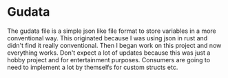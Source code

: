 # Gudata

The gudata file is a simple json like file format to store variables in a more conventional way.
This originated because I was using json in rust and didn't find it really conventional.
Then I began work on this project and now everything works.
Don't expect a lot of updates because this was just a hobby project and for entertainment purposes.
Consumers are going to need to implement a lot by themselfs for custom structs etc.
